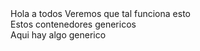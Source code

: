 <html>
	<body>
		<main>
			Hola a todos
			Veremos que tal funciona esto
		</main>
		<div>
			Estos contenedores genericos
		<div>
		<div>
			Aqui hay algo generico
		</div>
	</body>
</html>
